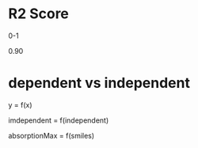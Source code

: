 # R2 Score 

0-1

0.90

# dependent vs independent

y = f(x)

imdependent = f(independent)

absorptionMax = f(smiles)


